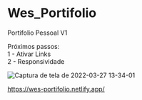 # Wes_Portifolio
Portifolio Pessoal V1

Próximos passos: 
<br>
1 - Ativar Links
<br>
2 - Responsividade


![Captura de tela de 2022-03-27 13-34-01](https://user-images.githubusercontent.com/82295321/160291442-11314c94-ef4c-47fa-9d39-580f058f283b.jpg)



https://wes-portifolio.netlify.app/
